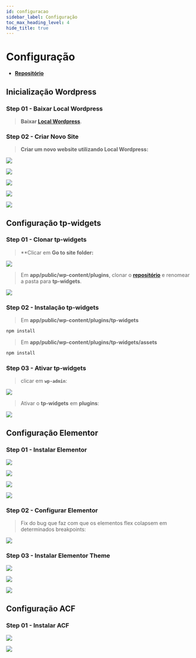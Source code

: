 ```yaml
---
id: configuracao
sidebar_label: Configuração
toc_max_heading_level: 4
hide_title: true
---
```

# Configuração

- **[Repositório](https://github.com/MEDGRUPOGIT/institucional-wordpress-templarios)**

## Inicialização Wordpress

### Step 01 - Baixar Local Wordpress

> **Baixar [Local Wordpress](https://localwp.com/)**.

### Step 02 - Criar Novo Site

> **Criar um novo website utilizando Local Wordpress:**

![](../../static/img/docs/institucional/step-01.png)

![](../../static/img/docs/institucional/step-02.png)

![](../../static/img/docs/institucional/step-03.png)

![](../../static/img/docs/institucional/step-04.png)

![](../../static/img/docs/institucional/step-05.png)

## Configuração tp-widgets

### Step 01 - Clonar tp-widgets

> **Clicar em **Go to site folder:**

![](../../static/img/docs/institucional/step-06.png)

> Em **app/public/wp-content/plugins**, clonar o **[repositório](https://github.com/MEDGRUPOGIT/institucional-wordpress-templarios)** e renomear a pasta para **tp-widgets**.

![](../../static/img/docs/institucional/step-07.png)

### Step 02 - Instalação tp-widgets

> Em **app/public/wp-content/plugins/tp-widgets**

```bash
npm install
```

> Em **app/public/wp-content/plugins/tp-widgets/assets**

```bash
npm install
```

### Step 03 - Ativar tp-widgets

> clicar em **`wp-admin`**:

![](../../static/img/docs/institucional/step-08.png)

> Ativar o **tp-widgets** em **plugins**:

![](../../static/img/docs/institucional/step-09.png)

## Configuração Elementor

### Step 01 - Instalar Elementor

![](../../static/img/docs/institucional/step-09.png)

![](../../static/img/docs/institucional/step-10.png)

![](../../static/img/docs/institucional/step-11.png)

![](../../static/img/docs/institucional/step-12.png)

### Step 02 - Configurar Elementor

> Fix do bug que faz com que os elementos flex colapsem em determinados breakpoints: 

![](../../static/img/docs/institucional/step-16.png)

### Step 03 - Instalar Elementor Theme

![](../../static/img/docs/institucional/step-13.png)

![](../../static/img/docs/institucional/step-14.png)

![](../../static/img/docs/institucional/step-15.png)

## Configuração ACF

### Step 01 - Instalar ACF

![](../../static/img/docs/institucional/step-18.png)

![](../../static/img/docs/institucional/step-19.png)
